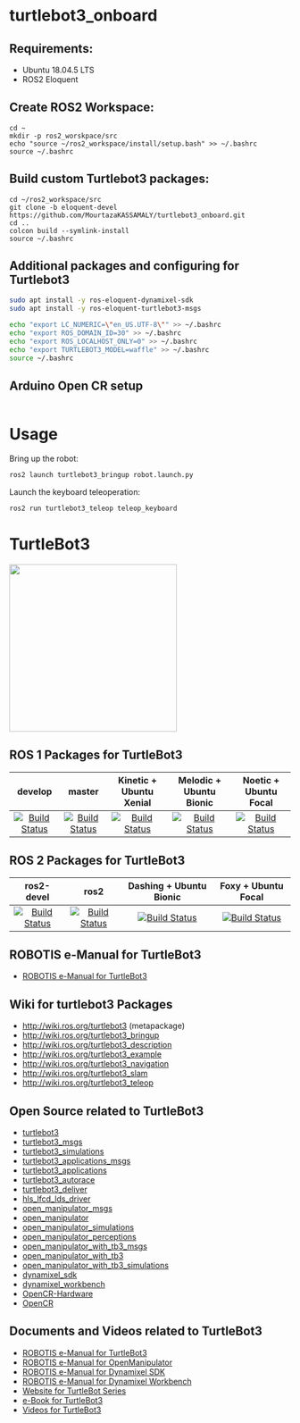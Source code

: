 # turtlebot3_onboard

## Requirements:

- Ubuntu 18.04.5 LTS
- ROS2 Eloquent

## Create ROS2 Workspace:

```shell
cd ~
mkdir -p ros2_worskpace/src
echo "source ~/ros2_workspace/install/setup.bash" >> ~/.bashrc
source ~/.bashrc
```

## Build custom Turtlebot3 packages:

```shell
cd ~/ros2_workspace/src
git clone -b eloquent-devel https://github.com/MourtazaKASSAMALY/turtlebot3_onboard.git
cd ..
colcon build --symlink-install
source ~/.bashrc
```

## Additional packages and configuring for Turtlebot3

```bash
sudo apt install -y ros-eloquent-dynamixel-sdk
sudo apt install -y ros-eloquent-turtlebot3-msgs
```

```bash
echo "export LC_NUMERIC=\"en_US.UTF-8\"" >> ~/.bashrc
echo "export ROS_DOMAIN_ID=30" >> ~/.bashrc
echo "export ROS_LOCALHOST_ONLY=0" >> ~/.bashrc
echo "export TURTLEBOT3_MODEL=waffle" >> ~/.bashrc
source ~/.bashrc
```

## Arduino Open CR setup

```bash
```

# Usage

Bring up the robot:
```bash
ros2 launch turtlebot3_bringup robot.launch.py
```

Launch the keyboard teleoperation:
```bash
ros2 run turtlebot3_teleop teleop_keyboard
```

# TurtleBot3
<img src="https://github.com/ROBOTIS-GIT/emanual/blob/master/assets/images/platform/turtlebot3/logo_turtlebot3.png" width="300">

## ROS 1 Packages for TurtleBot3
|develop|master|Kinetic + Ubuntu Xenial|Melodic + Ubuntu Bionic|Noetic + Ubuntu Focal|
|:---:|:---:|:---:|:---:|:---:|
|[![Build Status](https://travis-ci.com/ROBOTIS-GIT/turtlebot3.svg?branch=develop)](https://travis-ci.com/ROBOTIS-GIT/turtlebot3)|[![Build Status](https://travis-ci.com/ROBOTIS-GIT/turtlebot3.svg?branch=master)](https://travis-ci.com/ROBOTIS-GIT/turtlebot3)|[![Build Status](https://travis-ci.com/ROBOTIS-GIT/turtlebot3.svg?branch=kinetic-devel)](https://travis-ci.com/ROBOTIS-GIT/turtlebot3)|[![Build Status](https://travis-ci.com/ROBOTIS-GIT/turtlebot3.svg?branch=melodic-devel)](https://travis-ci.com/ROBOTIS-GIT/turtlebot3)|[![Build Status](https://travis-ci.com/ROBOTIS-GIT/turtlebot3.svg?branch=noetic-devel)](https://travis-ci.com/ROBOTIS-GIT/turtlebot3)|

## ROS 2 Packages for TurtleBot3
|ros2-devel|ros2|Dashing + Ubuntu Bionic|Foxy + Ubuntu Focal|
|:---:|:---:|:---:|:---:|
|[![Build Status](https://travis-ci.com/ROBOTIS-GIT/turtlebot3.svg?branch=ros2-devel)](https://travis-ci.com/ROBOTIS-GIT/turtlebot3)|[![Build Status](https://travis-ci.com/ROBOTIS-GIT/turtlebot3.svg?branch=ros2)](https://travis-ci.com/ROBOTIS-GIT/turtlebot3)|[![Build Status](https://travis-ci.com/ROBOTIS-GIT/turtlebot3.svg?branch=dashing-devel)](https://travis-ci.com/ROBOTIS-GIT/turtlebot3)|[![Build Status](https://travis-ci.com/ROBOTIS-GIT/turtlebot3.svg?branch=foxy-devel)](https://travis-ci.com/ROBOTIS-GIT/turtlebot3)|

## ROBOTIS e-Manual for TurtleBot3
- [ROBOTIS e-Manual for TurtleBot3](http://turtlebot3.robotis.com/)

## Wiki for turtlebot3 Packages
- http://wiki.ros.org/turtlebot3 (metapackage)
- http://wiki.ros.org/turtlebot3_bringup
- http://wiki.ros.org/turtlebot3_description
- http://wiki.ros.org/turtlebot3_example
- http://wiki.ros.org/turtlebot3_navigation
- http://wiki.ros.org/turtlebot3_slam
- http://wiki.ros.org/turtlebot3_teleop

## Open Source related to TurtleBot3
- [turtlebot3](https://github.com/ROBOTIS-GIT/turtlebot3)
- [turtlebot3_msgs](https://github.com/ROBOTIS-GIT/turtlebot3_msgs)
- [turtlebot3_simulations](https://github.com/ROBOTIS-GIT/turtlebot3_simulations)
- [turtlebot3_applications_msgs](https://github.com/ROBOTIS-GIT/turtlebot3_applications_msgs)
- [turtlebot3_applications](https://github.com/ROBOTIS-GIT/turtlebot3_applications)
- [turtlebot3_autorace](https://github.com/ROBOTIS-GIT/turtlebot3_autorace)
- [turtlebot3_deliver](https://github.com/ROBOTIS-GIT/turtlebot3_deliver)
- [hls_lfcd_lds_driver](https://github.com/ROBOTIS-GIT/hls_lfcd_lds_driver)
- [open_manipulator_msgs](https://github.com/ROBOTIS-GIT/open_manipulator_msgs)
- [open_manipulator](https://github.com/ROBOTIS-GIT/open_manipulator)
- [open_manipulator_simulations](https://github.com/ROBOTIS-GIT/open_manipulator_simulations)
- [open_manipulator_perceptions](https://github.com/ROBOTIS-GIT/open_manipulator_perceptions)
- [open_manipulator_with_tb3_msgs](https://github.com/ROBOTIS-GIT/open_manipulator_with_tb3_msgs)
- [open_manipulator_with_tb3](https://github.com/ROBOTIS-GIT/open_manipulator_with_tb3)
- [open_manipulator_with_tb3_simulations](https://github.com/ROBOTIS-GIT/open_manipulator_with_tb3_simulations)
- [dynamixel_sdk](https://github.com/ROBOTIS-GIT/DynamixelSDK)
- [dynamixel_workbench](https://github.com/ROBOTIS-GIT/dynamixel-workbench)
- [OpenCR-Hardware](https://github.com/ROBOTIS-GIT/OpenCR-Hardware)
- [OpenCR](https://github.com/ROBOTIS-GIT/OpenCR)

## Documents and Videos related to TurtleBot3
- [ROBOTIS e-Manual for TurtleBot3](http://turtlebot3.robotis.com/)
- [ROBOTIS e-Manual for OpenManipulator](http://emanual.robotis.com/docs/en/platform/openmanipulator/)
- [ROBOTIS e-Manual for Dynamixel SDK](http://emanual.robotis.com/docs/en/software/dynamixel/dynamixel_sdk/overview/)
- [ROBOTIS e-Manual for Dynamixel Workbench](http://emanual.robotis.com/docs/en/software/dynamixel/dynamixel_workbench/)
- [Website for TurtleBot Series](http://www.turtlebot.com/)
- [e-Book for TurtleBot3](https://community.robotsource.org/t/download-the-ros-robot-programming-book-for-free/51/)
- [Videos for TurtleBot3 ](https://www.youtube.com/playlist?list=PLRG6WP3c31_XI3wlvHlx2Mp8BYqgqDURU)
